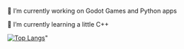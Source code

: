 
 🔭 I’m currently working on Godot Games and Python apps
 
 🌱 I’m currently learning a little C++

[![Top Langs](https://github-readme-stats-ten-psi.vercel.app/api/top-langs/?username=RaynorDev&layout=donut-vertical)](https://github.com/RaynorDev/github-readme-stats)"

